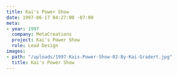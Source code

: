 ```yaml
---
title: Kai's Power Show
date: 1997-06-17 04:27:00 -07:00
meta:
- year: 1997
  company: MetaCreations
  project: Kai's Power Show
  role: Lead Design
images:
- path: "/uploads/1997-Kais-Power-Show-02-By-Kai-Gradert.jpg"
  title: Kai's Power Show
---
```



